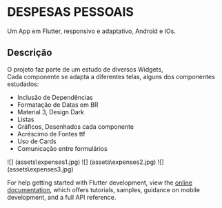 # DESPESAS PESSOAIS

Um App em Flutter, responsivo e adaptativo, Android e IOs.

## Descrição

O projeto faz parte de um estudo de diversos Widgets,   
Cada componente se adapta a diferentes telas, alguns dos componentes estudados:

- Inclusão de Dependências
- Formatação de Datas em BR
- Material 3, Design Dark
- Listas
- Gráficos, Desenhados cada componente
- Acréscimo de Fontes ttf
- Uso de Cards
- Comunicação entre formulários

![] (assets\expenses1.jpg)
![] (assets\expenses2.jpg)
![] (assets\expenses3.jpg)

For help getting started with Flutter development, view the
[online documentation](https://docs.flutter.dev/), which offers tutorials,
samples, guidance on mobile development, and a full API reference.

